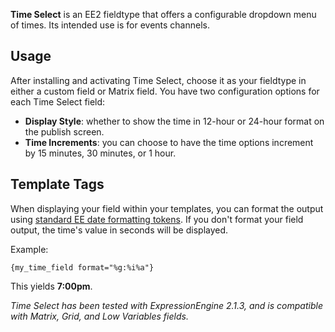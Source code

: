 **Time Select** is an EE2 fieldtype that offers a configurable dropdown menu of times. Its intended use is for events channels.

## Usage

After installing and activating Time Select, choose it as your fieldtype in either a custom field or Matrix field. You have two configuration options for each Time Select field:

* **Display Style**: whether to show the time in 12-hour or 24-hour format on the publish screen.
* **Time Increments**: you can choose to have the time options increment by 15 minutes, 30 minutes, or 1 hour.

## Template Tags

When displaying your field within your templates, you can format the output using [standard EE date formatting tokens](http://expressionengine.com/user_guide/templates/date_variable_formatting.html). If you don't format your field output, the time's value in seconds will be displayed.

Example:

`{my_time_field format="%g:%i%a"}`

This yields **7:00pm**.

*Time Select has been tested with ExpressionEngine 2.1.3, and is compatible with Matrix, Grid, and Low Variables fields.*